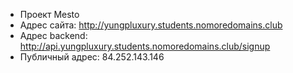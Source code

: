 * Проект Mesto
* Адрес сайта: http://yungpluxury.students.nomoredomains.club
* Адрес backend: http://api.yungpluxury.students.nomoredomains.club/signup
* Публичный адрес: 84.252.143.146
